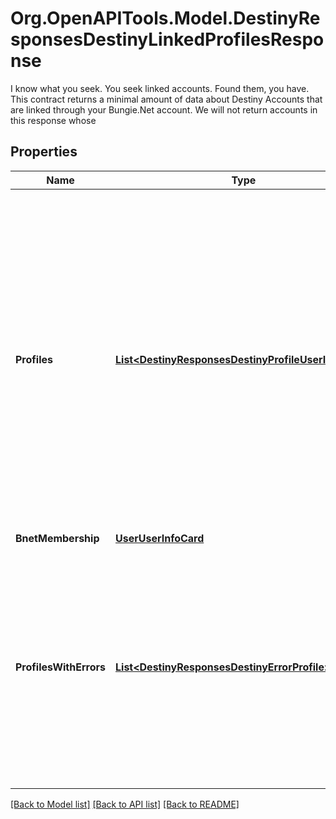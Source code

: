 # Org.OpenAPITools.Model.DestinyResponsesDestinyLinkedProfilesResponse
I know what you seek. You seek linked accounts. Found them, you have.  This contract returns a minimal amount of data about Destiny Accounts that are linked through your Bungie.Net account. We will not return accounts in this response whose

## Properties

Name | Type | Description | Notes
------------ | ------------- | ------------- | -------------
**Profiles** | [**List&lt;DestinyResponsesDestinyProfileUserInfoCard&gt;**](DestinyResponsesDestinyProfileUserInfoCard.md) | Any Destiny account for whom we could successfully pull characters will be returned here, as the Platform-level summary of user data. (no character data, no Destiny account data other than the Membership ID and Type so you can make further queries) | [optional] 
**BnetMembership** | [**UserUserInfoCard**](UserUserInfoCard.md) |  | [optional] 
**ProfilesWithErrors** | [**List&lt;DestinyResponsesDestinyErrorProfile&gt;**](DestinyResponsesDestinyErrorProfile.md) | This is brief summary info for profiles that we believe have valid Destiny info, but who failed to return data for some other reason and thus we know that subsequent calls for their info will also fail. | [optional] 

[[Back to Model list]](../README.md#documentation-for-models) [[Back to API list]](../README.md#documentation-for-api-endpoints) [[Back to README]](../README.md)


